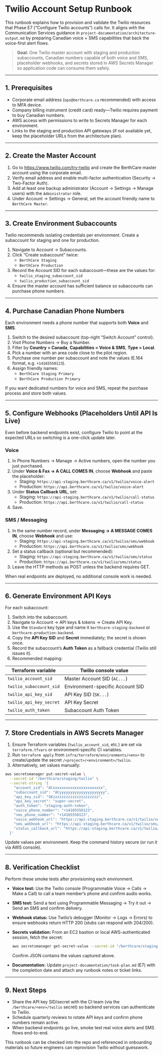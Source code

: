 # Twilio Account Setup Runbook

This runbook explains how to provision and validate the Twilio resources that Phase E7 (“Configure Twilio accounts”) calls for. It aligns with the Communication Services guidance in `project-documentation/architecture-output.md` by preparing Canadian voice + SMS capabilities that back the voice-first alert flows.

> **Goal:** One Twilio master account with staging and production subaccounts, Canadian numbers capable of both voice and SMS, placeholder webhooks, and secrets stored in AWS Secrets Manager so application code can consume them safely.

---

## 1. Prerequisites

- Corporate email address (`ops@berthcare.ca` recommended) with access to MFA device.
- Company billing instrument (credit card) ready—Twilio requires payment to buy Canadian numbers.
- AWS access with permissions to write to Secrets Manager for each environment.
- Links to the staging and production API gateways (if not available yet, keep the placeholder URLs from the architecture plan).

---

## 2. Create the Master Account

1. Go to <https://www.twilio.com/try-twilio> and create the BerthCare master account using the corporate email.
2. Verify email address and enable multi-factor authentication (Security → Two-Factor Auth).
3. Add at least one backup administrator (Account → Settings → Manage users) with the `Administrator` role.
4. Under Account → Settings → General, set the account friendly name to `BerthCare Master`.

---

## 3. Create Environment Subaccounts

Twilio recommends isolating credentials per environment. Create a subaccount for staging and one for production.

1. Navigate to Account → Subaccounts.
2. Click “Create subaccount” twice:
   - `BerthCare Staging`
   - `BerthCare Production`
3. Record the Account SID for each subaccount—these are the values for:
   - `twilio_staging_subaccount_sid`
   - `twilio_production_subaccount_sid`
4. Ensure the master account has sufficient balance so subaccounts can purchase phone numbers.

---

## 4. Purchase Canadian Phone Numbers

Each environment needs a phone number that supports both **Voice** and **SMS**.

1. Switch to the desired subaccount (top-right “Switch Account” control).
2. Visit Phone Numbers → Buy a Number.
3. Filter by **Country = Canada**, **Capabilities = Voice & SMS**, **Type = Local**.
4. Pick a number with an area code close to the pilot region.
5. Purchase one number per subaccount and note the values (E.164 format, e.g. `+14165550123`).
6. Assign friendly names:
   - `BerthCare Staging Primary`
   - `BerthCare Production Primary`

If you want dedicated numbers for voice and SMS, repeat the purchase process and store both values.

---

## 5. Configure Webhooks (Placeholders Until API Is Live)

Even before backend endpoints exist, configure Twilio to point at the expected URLs so switching is a one-click update later.

### Voice

1. In Phone Numbers → Manage → Active numbers, open the number you just purchased.
2. Under **Voice & Fax → A CALL COMES IN**, choose **Webhook** and paste the placeholder:
   - Staging: `https://api-staging.berthcare.ca/v1/twilio/voice-alert`
   - Production: `https://api.berthcare.ca/v1/twilio/voice-alert`
3. Under **Status Callback URL**, set:
   - Staging: `https://api-staging.berthcare.ca/v1/twilio/call-status`
   - Production: `https://api.berthcare.ca/v1/twilio/call-status`
4. Save.

### SMS / Messaging

1. In the same number record, under **Messaging → A MESSAGE COMES IN**, choose **Webhook** and use:
   - Staging: `https://api-staging.berthcare.ca/v1/twilio/sms/webhook`
   - Production: `https://api.berthcare.ca/v1/twilio/sms/webhook`
2. Set a status callback (optional but recommended):
   - Staging: `https://api-staging.berthcare.ca/v1/twilio/sms/status`
   - Production: `https://api.berthcare.ca/v1/twilio/sms/status`
3. Leave the HTTP methods as POST unless the backend requires GET.

When real endpoints are deployed, no additional console work is needed.

---

## 6. Generate Environment API Keys

For each subaccount:

1. Switch into the subaccount.
2. Navigate to Account → API keys & tokens → Create API Key.
3. Use the `Standard` key type and name it `berthcare-staging-backend` or `berthcare-production-backend`.
4. Copy the **API Key SID** and **Secret** immediately; the secret is shown once.
5. Record the subaccount’s **Auth Token** as a fallback credential (Twilio still issues it).
6. Recommended mapping:

| Terraform variable | Twilio console value |
|--------------------|----------------------|
| `twilio_account_sid` | Master Account SID (`AC...`) |
| `twilio_subaccount_sid` | Environment-specific Account SID |
| `twilio_api_key_sid` | API Key SID (`SK...`) |
| `twilio_api_key_secret` | API Key Secret |
| `twilio_auth_token` | Subaccount Auth Token |

---

## 7. Store Credentials in AWS Secrets Manager

1. Ensure Terraform variables (`twilio_account_sid`, etc.) are set via `terraform.tfvars` or environment-specific CI variables.
2. Run `terraform apply` from `infra/terraform/environments/<env>` to create/update the secret `/<project>/<environment>/twilio`.
3. Alternatively, set values manually:

```bash
aws secretsmanager put-secret-value \
  --secret-id "/berthcare/staging/twilio" \
  --secret-string '{
    "account_sid": "ACxxxxxxxxxxxxxxxxxxxxxxx",
    "subaccount_sid": "ACyyyyyyyyyyyyyyyyyyyyy",
    "api_key_sid": "SKzzzzzzzzzzzzzzzzzzzzz",
    "api_key_secret": "super-secret",
    "auth_token": "staging-auth-token",
    "voice_phone_number": "+14165550123",
    "sms_phone_number": "+14165550123",
    "voice_webhook_url": "https://api-staging.berthcare.ca/v1/twilio/voice-alert",
    "sms_webhook_url": "https://api-staging.berthcare.ca/v1/twilio/sms/webhook",
    "status_callback_url": "https://api-staging.berthcare.ca/v1/twilio/call-status"
  }'
```

Update values per environment. Keep the command history secure (or run it via AWS console).

---

## 8. Verification Checklist

Perform these smoke tests after provisioning each environment.

- **Voice test:** Use the Twilio console (Programmable Voice → Calls → Make a Call) to call a team member’s phone and confirm audio works.
- **SMS test:** Send a text using Programmable Messaging → Try it out → Send an SMS and confirm delivery.
- **Webhook status:** Use Twilio’s debugger (Monitor → Logs → Errors) to ensure webhooks return HTTP 200 (stubs can respond with 204/200).
- **Secrets validation:** From an EC2 bastion or local AWS-authenticated session, fetch the secret:

  ```bash
  aws secretsmanager get-secret-value --secret-id "/berthcare/staging/twilio"
  ```

  Confirm JSON contains the values captured above.

- **Documentation:** Update `project-documentation/task-plan.md` (E7) with the completion date and attach any runbook notes or ticket links.

---

## 9. Next Steps

- Share the API key SID/secret with the CI team (via the `/berthcare/<env>/twilio` secret) so backend services can authenticate to Twilio.
- Schedule quarterly reviews to rotate API keys and confirm phone numbers remain active.
- When backend endpoints go live, smoke test real voice alerts and SMS flows end-to-end.

This runbook can be checked into the repo and referenced in onboarding materials so future engineers can reprovision Twilio without guesswork.
